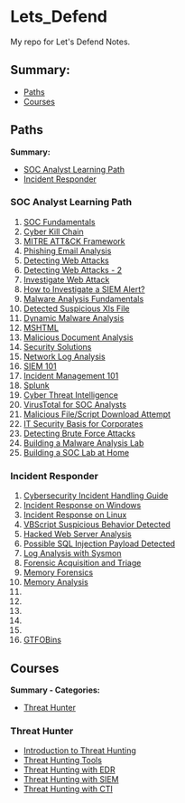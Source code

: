 # Lets_Defend
My repo for Let's Defend Notes.

## Summary:

- [Paths](#paths)
- [Courses](#courses)





## Paths

**Summary:**

- [SOC Analyst Learning Path](#soc-analyst-learning-path)
- [Incident Responder](#incident-responder)

### SOC Analyst Learning Path

1. [SOC Fundamentals](paths/soc_analyst_learning_path/soc_fundamentals)
1. [Cyber Kill Chain](paths/soc_analyst_learning_path/cyber_kill_chain)
1. [MITRE ATT&CK Framework](paths/soc_analyst_learning_path/mitre_att&ck_framework)
1. [Phishing Email Analysis](paths/soc_analyst_learning_path/phishing_email_analysis)
1. [Detecting Web Attacks](paths/soc_analyst_learning_path/detecting_web_attacks)
1. [Detecting Web Attacks - 2](paths/soc_analyst_learning_path/detecting_web_attacks_2)
1. [Investigate Web Attack](paths/soc_analyst_learning_path/investigate_web_attack)
1. [How to Investigate a SIEM Alert?](paths/soc_analyst_learning_path/how_to_investigate_a_SIEM_alert)
1. [Malware Analysis Fundamentals](paths/soc_analyst_learning_path/malware_analysis_fundamental)
1. [Detected Suspicious Xls File](paths/soc_analyst_learning_path/detected_suspicious_xls_file)
1. [Dynamic Malware Analysis](paths/soc_analyst_learning_path/dynamic_malware_analysis)
1. [MSHTML](paths/soc_analyst_learning_path/mshtml)
1. [Malicious Document Analysis](paths/soc_analyst_learning_path/malicious_document_analysis)
1. [Security Solutions](paths/soc_analyst_learning_path/security_solutions)
1. [Network Log Analysis](paths/soc_analyst_learning_path/network_log_analysis)
1. [SIEM 101](paths/soc_analyst_learning_path/siem_101)
1. [Incident Management 101](paths/soc_analyst_learning_path/incident_management_101)
1. [Splunk](paths/soc_analyst_learning_path/splunk)
1. [Cyber Threat Intelligence](paths/soc_analyst_learning_path/cyber_threat_intelligence)
1. [VirusTotal for SOC Analysts](paths/soc_analyst_learning_path/virustotal_for_soc_analysts)
1. [Malicious File/Script Download Attempt](paths/soc_analyst_learning_path/malicious_filescript_download_attempt)
1. [IT Security Basis for Corporates](paths/soc_analyst_learning_path/it_security_basis_for_corporates)
1. [Detecting Brute Force Attacks](paths/soc_analyst_learning_path/detecting_brute_force_attacks)
1. [Building a Malware Analysis Lab](paths/soc_analyst_learning_path/building_a_malware_analysis_lab)
1. [Building a SOC Lab at Home](paths/soc_analyst_learning_path/building_a_soc_lab_at_home)



### Incident Responder

1. [Cybersecurity Incident Handling Guide](paths/incident_responder_path/cybersecurity_incident_handling_guide)
1. [Incident Response on Windows](paths/incident_responder_path/incident_response_on_windows)
1. [Incident Response on Linux](paths/incident_responder_path/incident_response_on_linux)
1. [VBScript Suspicious Behavior Detected](paths/incident_responder_path/vbscript_suspicious_behavior_detected)
1. [Hacked Web Server Analysis](paths/incident_responder_path/hacked_web_server_analysis)
1. [Possible SQL Injection Payload Detected](paths/incident_responder_path/possible_sql_injection_payload_detected)
1. [Log Analysis with Sysmon](paths/incident_responder_path/log_analysis_with_sysmon)
1. [Forensic Acquisition and Triage](paths/incident_responder_path/forensic_acquisition_and_triage)
1. [Memory Forensics](paths/incident_responder_path/memory_forensics)
1. [Memory Analysis](paths/incident_responder_path/memory_analysis)
1. 
1. 
1. 
1. 
1. 
1. [GTFOBins](paths/incident_responder_path/gtfobins)





## Courses

**Summary - Categories:**

- [Threat Hunter](#threat-hunter)

### Threat Hunter

- [Introduction to Threat Hunting](courses/threat_hunter/introduction_to_threat_hunting)
- [Threat Hunting Tools](courses/threat_hunter/threat_hunting_tools)
- [Threat Hunting with EDR](courses/threat_hunter/threat_hunting_with_edr)
- [Threat Hunting with SIEM](courses/threat_hunter/threat_hunting_with_siem)
- [Threat Hunting with CTI](courses/threat_hunter/threat_hunting_with_cti)

